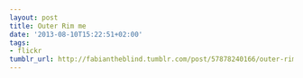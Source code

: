 ```yaml
---
layout: post
title: Outer Rim me
date: '2013-08-10T15:22:51+02:00'
tags:
- flickr
tumblr_url: http://fabiantheblind.tumblr.com/post/57878240166/outer-rim-me
---
```


